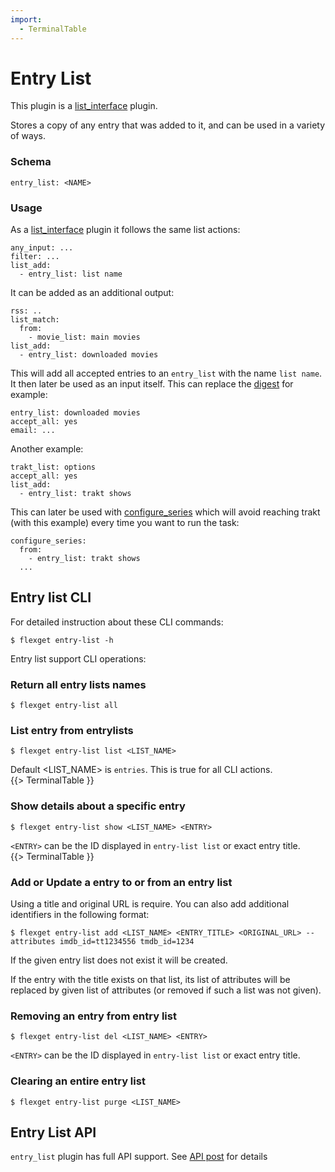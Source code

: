 ```yaml
---
import:
  - TerminalTable
---
```


# Entry List
This plugin is a [list_interface](/Plugins/List/) plugin.

Stores a copy of any entry that was added to it, and can be used in a variety of ways. 

### Schema
```
entry_list: <NAME>
```

### Usage
As a [list_interface](/Plugins/List/) plugin it follows the same list actions:

```
any_input: ...
filter: ...
list_add: 
  - entry_list: list name
```

It can be added as an additional output:

```
rss: ..
list_match:
  from:
    - movie_list: main movies
list_add:
  - entry_list: downloaded movies
```

This will add all accepted entries to an `entry_list` with the name `list name`. It then later be used as an input itself. This can replace the [digest](/Plugins/digest) for example:

```
entry_list: downloaded movies
accept_all: yes
email: ...
```


Another example:

```
trakt_list: options
accept_all: yes
list_add:
  - entry_list: trakt shows
```

This can later be used with [configure_series](/Plugins/configure_series) which will avoid reaching trakt (with this example) every time you want to run the task:

```
configure_series:
  from:
    - entry_list: trakt shows
  ...
```

## Entry list CLI
For detailed instruction about these CLI commands:
```
$ flexget entry-list -h
```


Entry list support CLI operations:

### Return all entry lists names
```
$ flexget entry-list all
```

### List entry from entrylists
```
$ flexget entry-list list <LIST_NAME>
```
Default <LIST_NAME> is `entries`. This is true for all CLI actions.
<br>{{> TerminalTable }}
### Show details about a specific entry
```
$ flexget entry-list show <LIST_NAME> <ENTRY>
```

`<ENTRY>` can be the ID displayed in `entry-list list` or exact entry title.
<br>{{> TerminalTable }}

### Add or Update a entry to or from an entry list
Using a title and original URL is require. You can also add additional identifiers in the following format:

```
$ flexget entry-list add <LIST_NAME> <ENTRY_TITLE> <ORIGINAL_URL> --attributes imdb_id=tt1234556 tmdb_id=1234
```

If the given entry list does not exist it will be created.

If the entry with the title exists on that list, its list of attributes will be replaced by given list of attributes (or removed if such a list was not given).

### Removing an entry from entry list
```
$ flexget entry-list del <LIST_NAME> <ENTRY>
```
`<ENTRY>` can be the ID displayed in `entry-list list` or exact entry title.

### Clearing an entire entry list
```
$ flexget entry-list purge <LIST_NAME>
```
## Entry List API
`entry_list` plugin has full API support. See [API post](http://discuss.flexget.com/t/flexget-rest-api/) for details